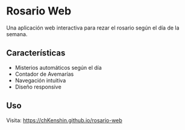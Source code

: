 # Rosario Web

Una aplicación web interactiva para rezar el rosario según el día de la semana.

## Características

- Misterios automáticos según el día
- Contador de Avemarías
- Navegación intuitiva
- Diseño responsive

## Uso

Visita: https://chKenshin.github.io/rosario-web
